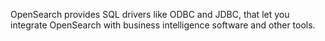 OpenSearch provides SQL drivers like ODBC and JDBC, that let you integrate OpenSearch with business intelligence software and other tools.